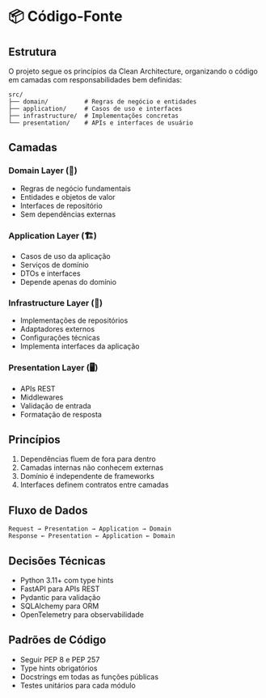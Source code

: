 # 📦 Código-Fonte

## Estrutura

O projeto segue os princípios da Clean Architecture, organizando o código em camadas com responsabilidades bem definidas:

```plaintext
src/
├── domain/          # Regras de negócio e entidades
├── application/     # Casos de uso e interfaces
├── infrastructure/  # Implementações concretas
└── presentation/    # APIs e interfaces de usuário
```

## Camadas

### Domain Layer (🎯)
- Regras de negócio fundamentais
- Entidades e objetos de valor
- Interfaces de repositório
- Sem dependências externas

### Application Layer (🏗️)
- Casos de uso da aplicação
- Serviços de domínio
- DTOs e interfaces
- Depende apenas do domínio

### Infrastructure Layer (🔧)
- Implementações de repositórios
- Adaptadores externos
- Configurações técnicas
- Implementa interfaces da aplicação

### Presentation Layer (🖥️)
- APIs REST
- Middlewares
- Validação de entrada
- Formatação de resposta

## Princípios

1. Dependências fluem de fora para dentro
2. Camadas internas não conhecem externas
3. Domínio é independente de frameworks
4. Interfaces definem contratos entre camadas

## Fluxo de Dados

```plaintext
Request → Presentation → Application → Domain
Response ← Presentation ← Application ← Domain
```

## Decisões Técnicas

- Python 3.11+ com type hints
- FastAPI para APIs REST
- Pydantic para validação
- SQLAlchemy para ORM
- OpenTelemetry para observabilidade

## Padrões de Código

- Seguir PEP 8 e PEP 257
- Type hints obrigatórios
- Docstrings em todas as funções públicas
- Testes unitários para cada módulo
